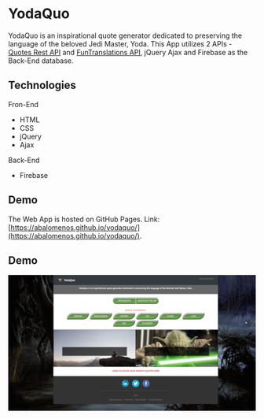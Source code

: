 # YodaQuo

YodaQuo is an inspirational quote generator dedicated to preserving the language of the beloved Jedi Master, Yoda. This App utilizes 2 APIs - [Quotes Rest API](https://quotes.rest) and [FunTranslations API](https://api.funtranslations.com/), jQuery Ajax and Firebase as the Back-End database.


## Technologies

Fron-End
* HTML
* CSS
* jQuery
* Ajax

Back-End
* Firebase


## Demo
The Web App is hosted on GitHub Pages. Link: [https://abalomenos.github.io/yodaquo/](https://abalomenos.github.io/yodaquo/).

## Demo
![Alt text](assets/images/demo.png?raw=true "Demo")
